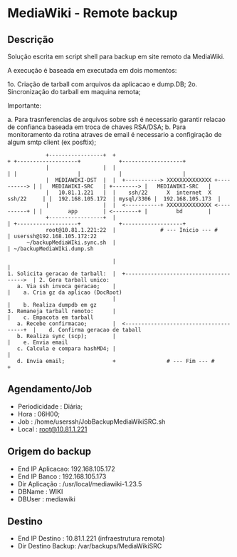 # MediaWiki - Remote backup

## Descrição
Solução escrita em script shell para backup em site remoto da MediaWiki.

A execução é baseada em executada em dois momentos:

1o. Criação de tarball com arquivos da aplicacao e dump.DB;
2o. Sincronização do tarball em maquina remota;

Importante:

a. Para trasnferencias de arquivos sobre ssh é necessario garantir relacao de confianca baseada em troca de chaves RSA/DSA;
b. Para monitoramento da rotina atraves de email é necessario a configiração de algum smtp client (ex posftix);


```
            +-----------------+  +                                            + +-------------------+            +-------------------+
            |                 |  |                                            | |                   |            |                   |
            |  MEDIAWIKI-DST  |  |  +-----------> XXXXXXXXXXXXXX +----------> | |   MEDIAWIKI-SRC   | +--------> |   MEDIAWIKI-SRC   |
            |   10.81.1.221   |  |    ssh/22      X  internet  X   ssh/22     | |  192.168.105.172  | mysql/3306 |  192.168.105.173  |
            |                 |  |  <-----------+ XXXXXXXXXXXXXX <----------+ | |        app        | <--------+ |         bd        |
            +-----------------+  |                                            | +-------------------+            +-------------------+
            root@10.81.1.221:22  |              # --- Inicio --- #            | userssh@192.168.105.172:22
      ~/backupMediaWIki.sync.sh  |                                            | ~/backupMediaWIki.dump.sh

                                 |                                            |
1. Solicita geracao de tarball:  |  +-------------------------------------->  | 2. Gera tarball unico:
   a. Via ssh invoca geracao;    |                                            |    a. Cria gz da aplicao (DocRoot)
                                 |                                            |    b. Realiza dumpdb em gz
3. Remaneja tarball remoto:      |                                            |    c. Empacota em tarball
   a. Recebe confirmacao;        |  <--------------------------------------+  |    d. Confirma geracao de taball
   b. Realiza sync (scp);        |                                            |    e. Envia email
   c. Calcula e compara hashMD4; |                                            |
   d. Envia email;               +                # --- Fim --- #             +

```
## Agendamento/Job

- Periodicidade : Diária;
- Hora          : 06H00;
- Job           : /home/userssh/JobBackupMediaWikiSRC.sh
- Local         : root@10.81.1.221

## Origem do backup

- End IP Aplicacao: 192.168.105.172
- End IP Banco    : 192.168.105.173
- Dir Aplicação   : /usr/local/mediawiki-1.23.5
- DBName          : WIKI
- DBUser          : mediawiki

## Destino

- End IP Destino    : 10.81.1.221 (infraestrutura remota)
- Dir Destino Backup: /var/backups/MediaWikiSRC
